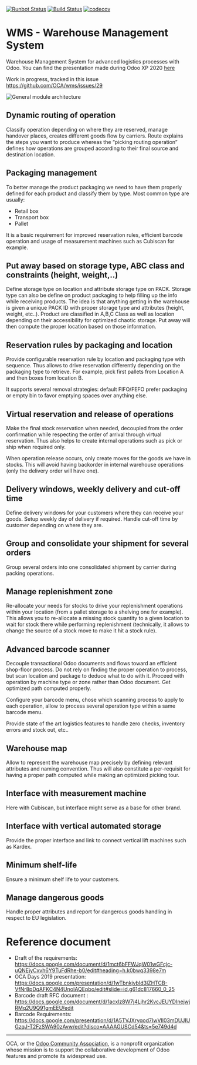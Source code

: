[![Runbot Status](https://runbot.odoo-community.org/runbot/badge/flat/285/13.0.svg)](https://runbot.odoo-community.org/runbot/repo/github-com-oca-wms-285)
[![Build Status](https://travis-ci.com/OCA/wms.svg?branch=13.0)](https://travis-ci.com/OCA/wms)
[![codecov](https://codecov.io/gh/OCA/wms/branch/13.0/graph/badge.svg)](https://codecov.io/gh/OCA/wms)

# WMS - Warehouse Management System

Warehouse Management System for advanced logistics processes with Odoo. You can find the presentation made during Odoo XP 2020 [here](https://docs.google.com/presentation/d/1mYOCAaaVWZtCUDbslwIZyOT9_hHezbWkJVXxu0k01fw/edit) 

Work in progress, tracked in this issue https://github.com/OCA/wms/issues/29

![General module architecture](https://user-images.githubusercontent.com/151794/65694568-5c406e80-e076-11e9-8d1c-37716c0ef4b3.png)


## Dynamic routing of operation

Classify operation depending on where they are reserved, manage handover places, creates different goods flow by carriers. Route explains the steps you want to produce whereas the “picking routing operation” defines how operations are grouped according to their final source
and destination location.

## Packaging management

To better manage the product packaging we need to have them properly defined for each product and classify them by type. Most common type are usually:
 - Retail box
 - Transport box
 - Pallet

It is a basic requirement for improved reservation rules, efficient barcode operation and usage of measurement machines such as Cubiscan for example.

## Put away based on storage type, ABC class and constraints (height, weight,..)

Define storage type on location and attribute storage type on PACK. Storage type can also be define on product packaging to help filling up the info while receiving products.
The idea is that anything getting in the warehouse is given a unique PACK ID with proper storage type and attributes (height, weight, etc..). Product are classified in A,B,C Class as well as location depending on their accessibility for optimized chaotic storage.
Put away will then compute the proper location based on those information.

## Reservation rules by packaging and location

Provide configurable reservation rule by location and packaging type with sequence. Thus allows to drive reservation differently depending on the packaging type to retrieve. For example, pick first pallets from Location A and then boxes from location B. 

It supports several removal strategies: default FIFO/FEFO prefer packaging or empty bin to favor emptying spaces over anything else.

## Virtual reservation and release of operations

Make the final stock reservation when needed, decoupled from the order confirmation while respecting the order of arrival through virtual reservation. Thus also helps to create internal operations such as pick or ship when required only. 

When operation release occurs, only create moves for the goods we have in stocks. This will avoid having backorder in internal warehouse operations (only the delivery order will have one).

## Delivery windows, weekly delivery and cut-off time

Define delivery windows for your customers where they can receive your goods. Setup weekly day of delivery if required. Handle cut-off time by customer depending on where they are.

## Group and consolidate your shipment for several orders

Group several orders into one consolidated shipment by carrier during packing operations.

## Manage replenishment zone

Re-allocate your needs for stocks to drive your replenishment operations within your location (from a pallet storage to a shelving one for example). This allows you to re-allocate a missing stock quantity to a given location to wait for stock there while performing replenishment (technically, it allows to change the source of a stock move to make it hit a stock rule).

## Advanced barcode scanner

Decouple transactional Odoo documents and flows toward an efficient shop-floor process. Do not rely on finding the proper operation to process, but scan location and package to deduce what to do with it. Proceed with operation by machine type or zone rather than Odoo document. Get optimized path computed properly.

Configure your barcode menu, chose which scanning process to apply to each operation, allow to process several operation type within a same barcode menu.

Provide state of the art logistics features to handle zero checks, inventory errors and stock out, etc..

## Warehouse map

Allow to represent the warehouse map precisely by defining relevant attributes and naming convention. Thus will also constitute a per-requisit for having a proper path computed while making an optimized picking tour.

## Interface with measurement machine

Here with Cubiscan, but interface might serve as a base for other brand.

## Interface with vertical automated storage

Provide the proper interface and link to connect vertical lift machines such as Kardex.

## Minimum shelf-life

Ensure a minimum shelf life to your customers.

## Manage dangerous goods

Handle proper attributes and report for dangerous goods handling in respect to EU legislation.

# Reference document

 - Draft of the requirements: https://docs.google.com/document/d/1mct6bFFWJqW01wGFcjc-uQNEjyCxvh6Y9TuFdRhe-b0/edit#heading=h.k0bwq3398e7m
 - OCA Days 2019 presentation: https://docs.google.com/presentation/d/1wTbnkjvbId3lZHTCB-VfNr8pDqAFKC4N4UnoIAQEpbo/edit#slide=id.g61dc817660_0_25
 - Barcode draft RFC document : https://docs.google.com/document/d/1acxlz8W7j4Ljhr2KvcJEUYDInejwjRMq2U9Q91gmEEU/edit
 - Barcode Requirements: https://docs.google.com/presentation/d/1A5TVJXryqod7IwVIl03mDUJIUGzqJ-T2FzSWA90zAvw/edit?disco=AAAAGUSCd54&ts=5e749d4d



----

OCA, or the [Odoo Community Association](http://odoo-community.org/), is a nonprofit organization whose
mission is to support the collaborative development of Odoo features and
promote its widespread use.

